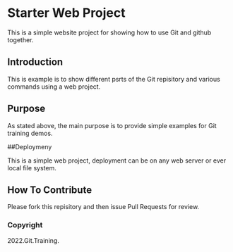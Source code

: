 # Starter Web Project

This is a simple website project for showing how to use Git and github together.

## Introduction

This is example is to show different psrts
of the Git repisitory and various commands
using a web project.

## Purpose

As stated above, the main purpose is to 
provide simple examples for Git training 
demos.

##Deploymeny

This is a simple web project, deployment can be
on any web server or ever local file system.

## How To Contribute

Please fork this repisitory and then issue Pull Requests for review.

### Copyright

2022.Git.Training.